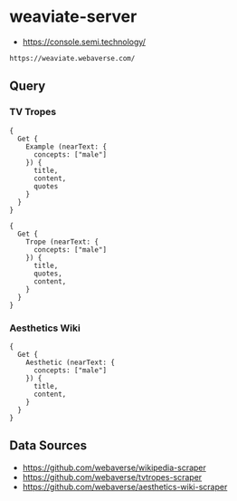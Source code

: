 # weaviate-server

- https://console.semi.technology/

```
https://weaviate.webaverse.com/
```

## Query

### TV Tropes

```
{
  Get {
    Example (nearText: {
      concepts: ["male"]
    }) {
      title,
      content,
      quotes
    }
  }
}
```

```
{
  Get {
    Trope (nearText: {
      concepts: ["male"]
    }) {
      title,
      quotes,
      content,
    }
  }
}
```

### Aesthetics Wiki

```
{
  Get {
    Aesthetic (nearText: {
      concepts: ["male"]
    }) {
      title,
      content,
    }
  }
}
```

## Data Sources

- https://github.com/webaverse/wikipedia-scraper
- https://github.com/webaverse/tvtropes-scraper
- https://github.com/webaverse/aesthetics-wiki-scraper
